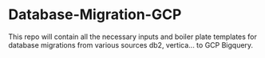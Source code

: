 # Database-Migration-GCP
This repo will contain all the necessary inputs and boiler plate templates for database migrations from various sources db2, vertica... to GCP Bigquery.
